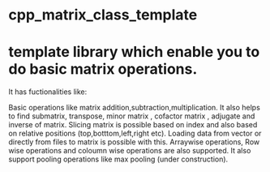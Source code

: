 # cpp_matrix_class_template

# template library which enable you to do basic matrix operations.

It has fuctionalities like:

Basic operations like matrix addition,subtraction,multiplication.
It also helps to find submatrix, transpose, minor matrix , cofactor matrix , adjugate and inverse of matrix.
Slicing matrix is possible based on index and also based on relative positions (top,botttom,left,right etc).
Loading data from vector or directly from files to matrix is possible with this.
Arraywise operations, Row wise operations and coloumn wise operations are also supported.
It also support pooling operations like max pooling (under construction).
